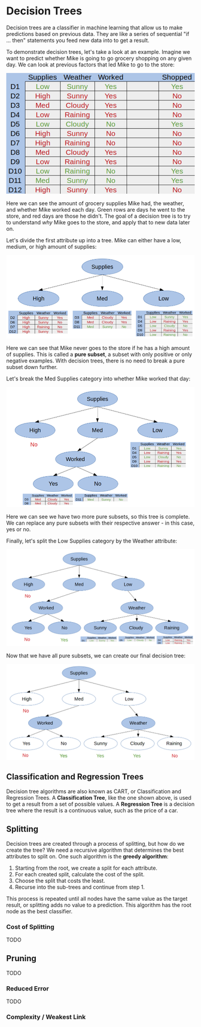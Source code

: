 # Decision Trees

Decision trees are a classifier in machine learning that allow us to make predictions based on previous data.
They are like a series of sequential "if ... then" statements you feed new data into to get a result.

To demonstrate decision trees, let's take a look at an example.
Imagine we want to predict whether Mike is going to go grocery shopping on any given day.
We can look at previous factors that led Mike to go to the store:

![Dataset](/shopping_table.png)

Here we can see the amount of grocery supplies Mike had, the weather, and whether Mike worked each day.
Green rows are days he went to the store, and red days are those he didn't.
The goal of a decision tree is to try to understand *why* Mike goes to the store, and apply that to new data later on.

Let's divide the first attribute up into a tree.
Mike can either have a low, medium, or high amount of supplies:

![Tree 1](/decision_tree_1.png)

Here we can see that Mike never goes to the store if he has a high amount of supplies.
This is called a **pure subset**, a subset with only positive or only negative examples.
With decision trees, there is no need to break a pure subset down further.

Let's break the Med Supplies category into whether Mike worked that day:

![Tree 2](/decision_tree_2.png)

Here we can see we have two more pure subsets, so this tree is complete.
We can replace any pure subsets with their respective answer - in this case, yes or no.

Finally, let's split the Low Supplies category by the Weather attribute:

![Tree 3](/decision_tree_3.png)

Now that we have all pure subsets, we can create our final decision tree:

![Tree 4](/decision_tree_4.png)

## Classification and Regression Trees

Decision tree algorithms are also known as CART, or Classification and Regression Trees.
A **Classification Tree**, like the one shown above, is used to get a result from a set of possible values.
A **Regression Tree** is a decision tree where the result is a continuous value, such as the price of a car.

## Splitting

Decision trees are created through a process of splitting, but how do we create the tree?
We need a recursive algorithm that determines the best attributes to split on.
One such algorithm is the **greedy algorithm**:

1. Starting from the root, we create a split for each attribute.
2. For each created split, calculate the cost of the split.
3. Choose the split that costs the least.
4. Recurse into the sub-trees and continue from step 1.

This process is repeated until all nodes have the same value as the target result, or splitting adds no value to a prediction. This algorithm has the root node as the best classifier.

### Cost of Splitting

TODO

## Pruning

TODO

### Reduced Error

TODO

### Complexity / Weakest Link

